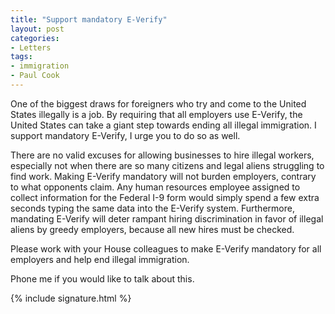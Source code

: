 ```yaml
---
title: "Support mandatory E-Verify"
layout: post
categories:
- Letters
tags:
- immigration
- Paul Cook
---
```


One of the biggest draws for foreigners who try and come to the United States illegally is a job. By requiring that all employers use E-Verify, the United States can take a giant step towards ending all illegal immigration. I support mandatory E-Verify, I urge you to do so as well.

There are no valid excuses for allowing businesses to hire illegal workers, especially not when there are so many citizens and legal aliens struggling to find work. Making E-Verify mandatory will not burden employers, contrary to what opponents claim. Any human resources employee assigned to collect information for the Federal I-9 form would simply spend a few extra seconds typing the same data into the E-Verify system. Furthermore, mandating E-Verify will deter rampant hiring discrimination in favor of illegal aliens by greedy employers, because all new hires must be checked.

Please work with your House colleagues to make E-Verify mandatory for all employers and help end illegal immigration.

Phone me if you would like to talk about this.

{% include signature.html %}
